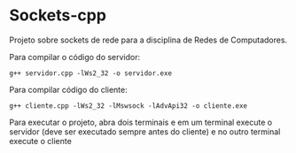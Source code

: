 # Sockets-cpp
Projeto sobre sockets de rede para a disciplina de Redes de Computadores.

Para compilar o código do servidor:
```
g++ servidor.cpp -lWs2_32 -o servidor.exe
```

Para compilar código do cliente:
```
g++ cliente.cpp -lWs2_32 -lMswsock -lAdvApi32 -o cliente.exe
```

Para executar o projeto, abra dois terminais e em um terminal execute o servidor (deve ser executado sempre antes do cliente) e no outro terminal execute o cliente

